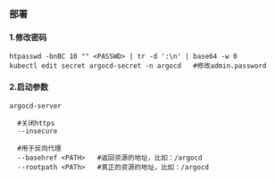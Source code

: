 ### 部署

#### 1.修改密码
```shell
htpasswd -bnBC 10 "" <PASSWD> | tr -d ':\n' | base64 -w 0
kubectl edit secret argocd-secret -n argocd   #修改admin.password
```

#### 2.启动参数
```shell
argocd-server

  #关闭https
  --insecure

  #用于反向代理
  --basehref <PATH>   #返回资源的地址，比如：/argocd
  --rootpath <PATh>   #真正的资源的地址，比如：/argocd
```
